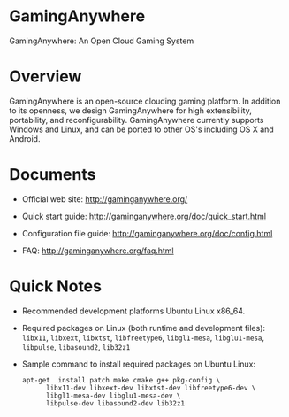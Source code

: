 GamingAnywhere
==============

GamingAnywhere: An Open Cloud Gaming System

# Overview

GamingAnywhere is an open-source clouding gaming platform. In addition to its
openness, we design GamingAnywhere for high extensibility, portability, and
reconfigurability. GamingAnywhere currently supports Windows and Linux, and
can be ported to other OS's including OS X and Android.

# Documents

* Official web site: http://gaminganywhere.org/

* Quick start guide: http://gaminganywhere.org/doc/quick_start.html

* Configuration file guide: http://gaminganywhere.org/doc/config.html

* FAQ: http://gaminganywhere.org/faq.html

# Quick Notes

* Recommended development platforms Ubuntu Linux x86_64.

* Required packages on Linux (both runtime and development files):
```libx11```, ```libxext```, ```libxtst```, ```libfreetype6```,
```libgl1-mesa```, ```libglu1-mesa```, ```libpulse```,
```libasound2```, ```lib32z1```

* Sample command to install required packages on Ubuntu Linux:
  ```
  apt-get  install patch make cmake g++ pkg-config \
		libx11-dev libxext-dev libxtst-dev libfreetype6-dev \
		libgl1-mesa-dev libglu1-mesa-dev \
		libpulse-dev libasound2-dev lib32z1
  ```
